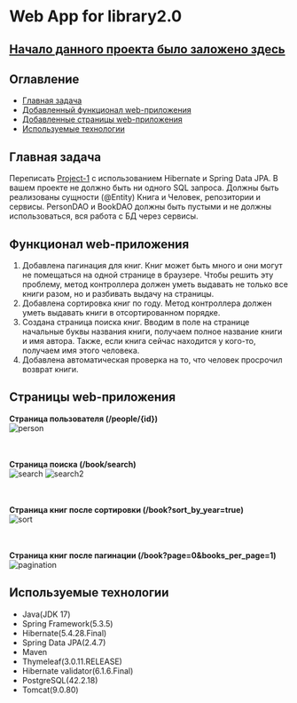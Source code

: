 # Web App for library2.0

## [Начало данного проекта было заложено здесь](https://github.com/necha143/Library/tree/master) </br>

## Оглавление
* [Главная задача](#главная-задача)
* [Добавленный функционал web-приложения](#функционал-web-приложения)
* [Добавленные страницы web-приложения](#страницы-web-приложения)
* [Используемые технологии](#используемые-технологии)

## Главная задача
Переписать [Project-1](https://github.com/necha143/Library/tree/master) с использованием Hibernate и Spring Data JPA. В вашем проекте не должно быть ни одного SQL запроса. Должны быть реализованы сущности (@Entity) Книга и Человек, репозитории и сервисы. PersonDAO и BookDAO должны быть пустыми и не должны использоваться, вся работа с БД через сервисы. </br>

## Функционал web-приложения
1) Добавлена пагинация для книг. Книг может быть много и они могут не помещаться на одной странице в браузере. Чтобы решить эту проблему, метод контроллера должен уметь выдавать не только все книги разом, но и разбивать выдачу на страницы.
2) Добавлена сортировка книг по году. Метод контроллера должен уметь выдавать книги в отсортированном порядке.
3) Создана страница поиска книг. Вводим в поле на странице начальные буквы названия книги, получаем полное название книги и имя автора. Также, если книга сейчас находится у кого-то, получаем имя этого человека.
4) Добавлена автоматическая проверка на то, что человек просрочил возврат книги.

## Страницы web-приложения
__Страница пользователя (/people/{id})__  
![person](https://github.com/necha143/Library2.0/assets/113212609/25be4ba0-767b-4476-b314-25b95324a407)

</br> </br> 
__Страница поиска (/book/search)__  
![search](https://github.com/necha143/Library2.0/assets/113212609/46916490-c08c-4be0-b102-78bf87f7df85)
![search2](https://github.com/necha143/Library2.0/assets/113212609/e09ba132-a9bf-4d95-ba25-f033aeb321ba)

</br> </br> 
__Страница книг после сортировки (/book?sort_by_year=true)__  
![sort](https://github.com/necha143/Library2.0/assets/113212609/1f06ae9e-fd8a-4acf-b904-a7c5108988d9)

</br> </br> 
__Страница книг после пагинации (/book?page=0&books_per_page=1)__  
![pagination](https://github.com/necha143/Library2.0/assets/113212609/5bb383cf-08c1-42e9-b51d-7ba13d565078)



## Используемые технологии
* Java(JDK 17)
* Spring Framework(5.3.5)
* Hibernate(5.4.28.Final)
* Spring Data JPA(2.4.7)
* Maven
* Thymeleaf(3.0.11.RELEASE)
* Hibernate validator(6.1.6.Final)
* PostgreSQL(42.2.18)
* Tomcat(9.0.80)
